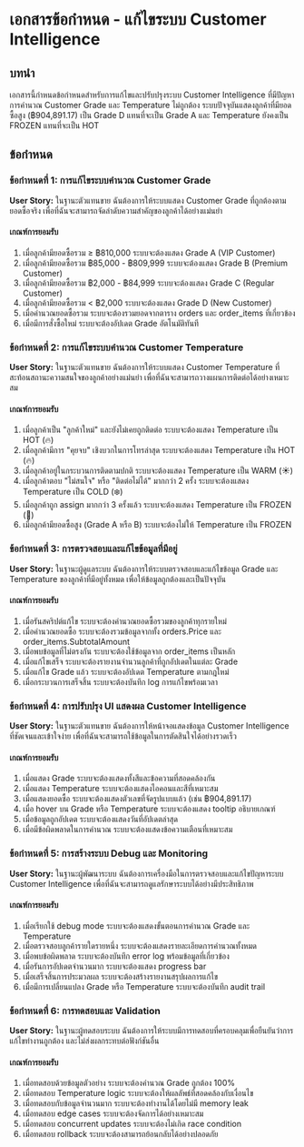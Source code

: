 # เอกสารข้อกำหนด - แก้ไขระบบ Customer Intelligence

## บทนำ

เอกสารนี้กำหนดข้อกำหนดสำหรับการแก้ไขและปรับปรุงระบบ Customer Intelligence ที่มีปัญหาการคำนวณ Customer Grade และ Temperature ไม่ถูกต้อง ระบบปัจจุบันแสดงลูกค้าที่มียอดซื้อสูง (฿904,891.17) เป็น Grade D แทนที่จะเป็น Grade A และ Temperature ยังคงเป็น FROZEN แทนที่จะเป็น HOT

## ข้อกำหนด

### ข้อกำหนดที่ 1: การแก้ไขระบบคำนวณ Customer Grade

**User Story:** ในฐานะตัวแทนขาย ฉันต้องการให้ระบบแสดง Customer Grade ที่ถูกต้องตามยอดซื้อจริง เพื่อที่ฉันจะสามารถจัดลำดับความสำคัญของลูกค้าได้อย่างแม่นยำ

#### เกณฑ์การยอมรับ

1. เมื่อลูกค้ามียอดซื้อรวม ≥ ฿810,000 ระบบจะต้องแสดง Grade A (VIP Customer)
2. เมื่อลูกค้ามียอดซื้อรวม ฿85,000 - ฿809,999 ระบบจะต้องแสดง Grade B (Premium Customer)  
3. เมื่อลูกค้ามียอดซื้อรวม ฿2,000 - ฿84,999 ระบบจะต้องแสดง Grade C (Regular Customer)
4. เมื่อลูกค้ามียอดซื้อรวม < ฿2,000 ระบบจะต้องแสดง Grade D (New Customer)
5. เมื่อคำนวณยอดซื้อรวม ระบบจะต้องรวมยอดจากตาราง orders และ order_items ที่เกี่ยวข้อง
6. เมื่อมีการสั่งซื้อใหม่ ระบบจะต้องอัปเดต Grade อัตโนมัติทันที

### ข้อกำหนดที่ 2: การแก้ไขระบบคำนวณ Customer Temperature

**User Story:** ในฐานะตัวแทนขาย ฉันต้องการให้ระบบแสดง Customer Temperature ที่สะท้อนสถานะความสนใจของลูกค้าอย่างแม่นยำ เพื่อที่ฉันจะสามารถวางแผนการติดต่อได้อย่างเหมาะสม

#### เกณฑ์การยอมรับ

1. เมื่อลูกค้าเป็น "ลูกค้าใหม่" และยังไม่เคยถูกติดต่อ ระบบจะต้องแสดง Temperature เป็น HOT (🔥)
2. เมื่อลูกค้ามีการ "คุยจบ" เชิงบวกในการโทรล่าสุด ระบบจะต้องแสดง Temperature เป็น HOT (🔥)
3. เมื่อลูกค้าอยู่ในกระบวนการติดตามปกติ ระบบจะต้องแสดง Temperature เป็น WARM (☀️)
4. เมื่อลูกค้าตอบ "ไม่สนใจ" หรือ "ติดต่อไม่ได้" มากกว่า 2 ครั้ง ระบบจะต้องแสดง Temperature เป็น COLD (❄️)
5. เมื่อลูกค้าถูก assign มากกว่า 3 ครั้งแล้ว ระบบจะต้องแสดง Temperature เป็น FROZEN (🧊)
6. เมื่อลูกค้ามียอดซื้อสูง (Grade A หรือ B) ระบบจะต้องไม่ให้ Temperature เป็น FROZEN

### ข้อกำหนดที่ 3: การตรวจสอบและแก้ไขข้อมูลที่มีอยู่

**User Story:** ในฐานะผู้ดูแลระบบ ฉันต้องการให้ระบบตรวจสอบและแก้ไขข้อมูล Grade และ Temperature ของลูกค้าที่มีอยู่ทั้งหมด เพื่อให้ข้อมูลถูกต้องและเป็นปัจจุบัน

#### เกณฑ์การยอมรับ

1. เมื่อรันสคริปต์แก้ไข ระบบจะต้องคำนวณยอดซื้อรวมของลูกค้าทุกรายใหม่
2. เมื่อคำนวณยอดซื้อ ระบบจะต้องรวมข้อมูลจากทั้ง orders.Price และ order_items.SubtotalAmount
3. เมื่อพบข้อมูลที่ไม่ตรงกัน ระบบจะต้องใช้ข้อมูลจาก order_items เป็นหลัก
4. เมื่อแก้ไขเสร็จ ระบบจะต้องรายงานจำนวนลูกค้าที่ถูกอัปเดตในแต่ละ Grade
5. เมื่อแก้ไข Grade แล้ว ระบบจะต้องอัปเดต Temperature ตามกฎใหม่
6. เมื่อกระบวนการเสร็จสิ้น ระบบจะต้องบันทึก log การแก้ไขพร้อมเวลา

### ข้อกำหนดที่ 4: การปรับปรุง UI แสดงผล Customer Intelligence

**User Story:** ในฐานะตัวแทนขาย ฉันต้องการให้หน้าจอแสดงข้อมูล Customer Intelligence ที่ชัดเจนและเข้าใจง่าย เพื่อที่ฉันจะสามารถใช้ข้อมูลในการตัดสินใจได้อย่างรวดเร็ว

#### เกณฑ์การยอมรับ

1. เมื่อแสดง Grade ระบบจะต้องแสดงทั้งสีและข้อความที่สอดคล้องกัน
2. เมื่อแสดง Temperature ระบบจะต้องแสดงไอคอนและสีที่เหมาะสม
3. เมื่อแสดงยอดซื้อ ระบบจะต้องแสดงตัวเลขที่จัดรูปแบบแล้ว (เช่น ฿904,891.17)
4. เมื่อ hover บน Grade หรือ Temperature ระบบจะต้องแสดง tooltip อธิบายเกณฑ์
5. เมื่อข้อมูลถูกอัปเดต ระบบจะต้องแสดงวันที่อัปเดตล่าสุด
6. เมื่อมีข้อผิดพลาดในการคำนวณ ระบบจะต้องแสดงข้อความเตือนที่เหมาะสม

### ข้อกำหนดที่ 5: การสร้างระบบ Debug และ Monitoring

**User Story:** ในฐานะผู้พัฒนาระบบ ฉันต้องการเครื่องมือในการตรวจสอบและแก้ไขปัญหาระบบ Customer Intelligence เพื่อที่ฉันจะสามารถดูแลรักษาระบบได้อย่างมีประสิทธิภาพ

#### เกณฑ์การยอมรับ

1. เมื่อเรียกใช้ debug mode ระบบจะต้องแสดงขั้นตอนการคำนวณ Grade และ Temperature
2. เมื่อตรวจสอบลูกค้ารายใดรายหนึ่ง ระบบจะต้องแสดงรายละเอียดการคำนวณทั้งหมด
3. เมื่อพบข้อผิดพลาด ระบบจะต้องบันทึก error log พร้อมข้อมูลที่เกี่ยวข้อง
4. เมื่อรันการอัปเดตจำนวนมาก ระบบจะต้องแสดง progress bar
5. เมื่อเสร็จสิ้นการประมวลผล ระบบจะต้องสร้างรายงานสรุปผลการแก้ไข
6. เมื่อมีการเปลี่ยนแปลง Grade หรือ Temperature ระบบจะต้องบันทึก audit trail

### ข้อกำหนดที่ 6: การทดสอบและ Validation

**User Story:** ในฐานะผู้ทดสอบระบบ ฉันต้องการให้ระบบมีการทดสอบที่ครอบคลุมเพื่อยืนยันว่าการแก้ไขทำงานถูกต้อง และไม่ส่งผลกระทบต่อฟังก์ชันอื่น

#### เกณฑ์การยอมรับ

1. เมื่อทดสอบด้วยข้อมูลตัวอย่าง ระบบจะต้องคำนวณ Grade ถูกต้อง 100%
2. เมื่อทดสอบ Temperature logic ระบบจะต้องให้ผลลัพธ์ที่สอดคล้องกับเงื่อนไข
3. เมื่อทดสอบกับข้อมูลจำนวนมาก ระบบจะต้องทำงานได้โดยไม่มี memory leak
4. เมื่อทดสอบ edge cases ระบบจะต้องจัดการได้อย่างเหมาะสม
5. เมื่อทดสอบ concurrent updates ระบบจะต้องไม่เกิด race condition
6. เมื่อทดสอบ rollback ระบบจะต้องสามารถย้อนกลับได้อย่างปลอดภัย